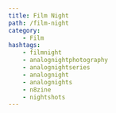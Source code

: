 ```yaml
---
title: Film Night
path: /film-night
category: 
    - Film
hashtags:
    - filmnight
    - analognightphotography
    - analognightseries
    - analognight
    - analognights
    - n8zine
    - nightshots
---
```

